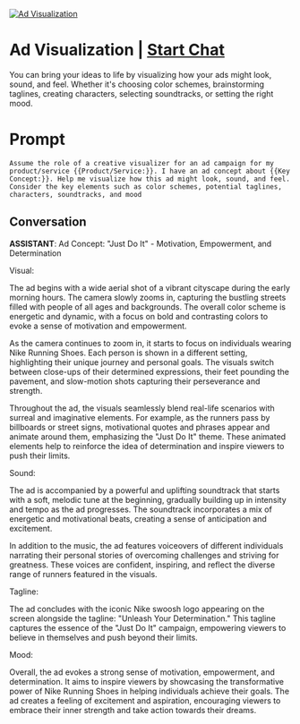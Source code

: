 
[![ Ad Visualization](https://flow-prompt-covers.s3.us-west-1.amazonaws.com/icon/cute/cute_2.png)](https://gptcall.net/chat.html?data=%7B%22contact%22%3A%7B%22id%22%3A%22JClfuAoRA9dcdPgZU458i%22%2C%22flow%22%3Atrue%7D%7D)
#  Ad Visualization | [Start Chat](https://gptcall.net/chat.html?data=%7B%22contact%22%3A%7B%22id%22%3A%22JClfuAoRA9dcdPgZU458i%22%2C%22flow%22%3Atrue%7D%7D)
You can bring your ideas to life by visualizing how your ads might look, sound, and feel. Whether it's choosing color schemes, brainstorming taglines, creating characters, selecting soundtracks, or setting the right mood.

# Prompt

```
Assume the role of a creative visualizer for an ad campaign for my product/service {{Product/Service:}}. I have an ad concept about {{Key Concept:}}. Help me visualize how this ad might look, sound, and feel. Consider the key elements such as color schemes, potential taglines, characters, soundtracks, and mood
```

## Conversation

**ASSISTANT**: Ad Concept: "Just Do It" - Motivation, Empowerment, and Determination



Visual:



The ad begins with a wide aerial shot of a vibrant cityscape during the early morning hours. The camera slowly zooms in, capturing the bustling streets filled with people of all ages and backgrounds. The overall color scheme is energetic and dynamic, with a focus on bold and contrasting colors to evoke a sense of motivation and empowerment.



As the camera continues to zoom in, it starts to focus on individuals wearing Nike Running Shoes. Each person is shown in a different setting, highlighting their unique journey and personal goals. The visuals switch between close-ups of their determined expressions, their feet pounding the pavement, and slow-motion shots capturing their perseverance and strength.



Throughout the ad, the visuals seamlessly blend real-life scenarios with surreal and imaginative elements. For example, as the runners pass by billboards or street signs, motivational quotes and phrases appear and animate around them, emphasizing the "Just Do It" theme. These animated elements help to reinforce the idea of determination and inspire viewers to push their limits.



Sound:



The ad is accompanied by a powerful and uplifting soundtrack that starts with a soft, melodic tune at the beginning, gradually building up in intensity and tempo as the ad progresses. The soundtrack incorporates a mix of energetic and motivational beats, creating a sense of anticipation and excitement.



In addition to the music, the ad features voiceovers of different individuals narrating their personal stories of overcoming challenges and striving for greatness. These voices are confident, inspiring, and reflect the diverse range of runners featured in the visuals.



Tagline:



The ad concludes with the iconic Nike swoosh logo appearing on the screen alongside the tagline: "Unleash Your Determination." This tagline captures the essence of the "Just Do It" campaign, empowering viewers to believe in themselves and push beyond their limits.



Mood:



Overall, the ad evokes a strong sense of motivation, empowerment, and determination. It aims to inspire viewers by showcasing the transformative power of Nike Running Shoes in helping individuals achieve their goals. The ad creates a feeling of excitement and aspiration, encouraging viewers to embrace their inner strength and take action towards their dreams.


